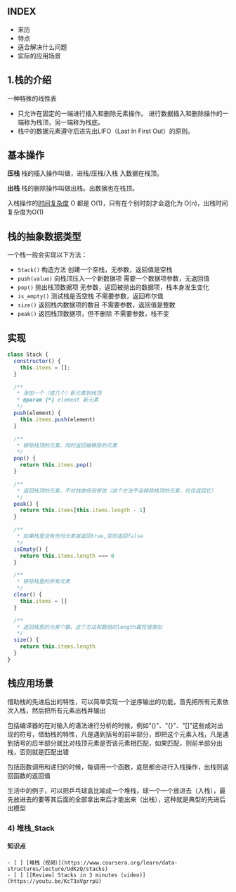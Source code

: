 ## INDEX
- 来历
- 特点
- 适合解决什么问题
- 实际的应用场景



## 1.栈的介绍

一种特殊的线性表
- 只允许在固定的一端进行插入和删除元素操作。
	进行数据插入和删除操作的一端称为栈顶，另一端称为栈底。
- 栈中的数据元素遵守后进先出LIFO（Last In First Out）的原则。

## 基本操作

**压栈**
栈的插入操作叫做，进栈/压栈/入栈
入数据在栈顶。

**出栈**
栈的删除操作叫做出栈。出数据也在栈顶。

入栈操作的[时间复杂度](https://so.csdn.net/so/search?q=%E6%97%B6%E9%97%B4%E5%A4%8D%E6%9D%82%E5%BA%A6&spm=1001.2101.3001.7020) O 都是 O(1)，只有在个别时刻才会退化为 O(n)，出栈时间复杂度为O(1)


## 栈的抽象数据类型

一个栈一般会实现以下方法：

-   `Stack()` 
	构造方法
	创建一个空栈，无参数，返回值是空栈
-   `push(value)` 
	向栈顶压入一个新数据项
	需要一个数据项参数，无返回值
-   `pop()` 
	抛出栈顶数据项
	无参数，返回被抛出的数据项，栈本身发生变化
-   `is_empty()` 
	测试栈是否空栈
	不需要参数，返回布尔值
-   `size()` 
	返回栈内数据项的数目
	不需要参数，返回值是整数
-   `peak()` 返回栈顶数据项，但不删除
	不需要参数，栈不变

## 实现
```js
class Stack {
  constructor() {
    this.items = [];
  }

  /**
   * 添加一个（或几个）新元素到栈顶
   * @param {*} element 新元素
   */
  push(element) {
    this.items.push(element)
  }

  /**
   * 移除栈顶的元素，同时返回被移除的元素
   */
  pop() {
    return this.items.pop()
  }

  /**
   * 返回栈顶的元素，不对栈做任何修改（这个方法不会移除栈顶的元素，仅仅返回它）
   */
  peak() {
    return this.items[this.items.length - 1]
  }

  /**
   * 如果栈里没有任何元素就返回true,否则返回false
   */
  isEmpty() {
    return this.items.length === 0
  }

  /**
   * 移除栈里的所有元素
   */
  clear() {
    this.items = []
  }

  /**
   * 返回栈里的元素个数。这个方法和数组的length属性很类似
   */
  size() {
    return this.items.length
  }
}
```



## 栈应用场景

借助栈的先进后出的特性，可以简单实现一个逆序输出的功能，首先把所有元素依次入栈，然后把所有元素出栈并输出

包括编译器的在对输入的语法进行分析的时候，例如"()"、"{}"、"[]"这些成对出现的符号，借助栈的特性，凡是遇到括号的前半部分，即把这个元素入栈，凡是遇到括号的后半部分就比对栈顶元素是否该元素相匹配，如果匹配，则前半部分出栈，否则就是匹配出错

包括函数调用和递归的时候，每调用一个函数，底层都会进行入栈操作，出栈则返回函数的返回值

生活中的例子，可以把乒乓球盒比喻成一个堆栈，球一个一个放进去（入栈），最先放进去的要等其后面的全部拿出来后才能出来（出栈），这种就是典型的先进后出模型



### 4) 堆栈_Stack
#### 知识点
    - [ ] [堆栈（视频）](https://www.coursera.org/learn/data-structures/lecture/UdKzQ/stacks)
    - [ ] [[Review] Stacks in 3 minutes (video)](https://youtu.be/KcT3aVgrrpU)
